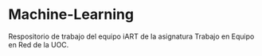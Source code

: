 # Machine-Learning
Respositorio de trabajo del equipo iART de la asignatura Trabajo en Equipo en Red de la UOC.
